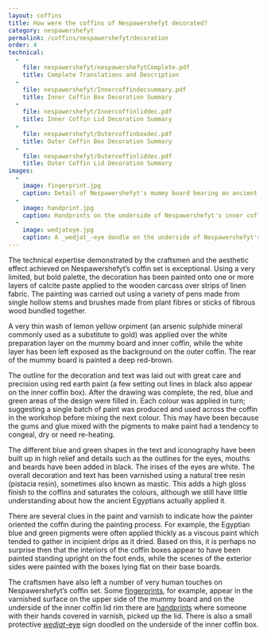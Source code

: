 ```yaml
---
layout: coffins
title: How were the coffins of Nespawershefyt decorated?
category: nespawershefyt
permalink: /coffins/nespawershefyt/decoration
order: 4
technical:
  -
    file: nespawershefyt/nespawershefytComplete.pdf
    title: Complete Translations and Description
  -
    file: nespawershefyt/Innercoffindecsummary.pdf
    title: Inner Coffin Box Decoration Summary
  -
    file: nespawershefyt/Innercoffinliddec.pdf
    title: Inner Coffin Lid Decoration Summary
  -
    file: nespawershefyt/Outercoffinboxdec.pdf
    title: Outer Coffin Box Decoration Summary
  -
    file: nespawershefyt/Outercoffinliddec.pdf
    title: Outer Coffin Lid Decoration Summary
images:
  -
    image: fingerprint.jpg
    caption: Detail of Nespawershefyt's mummy board bearing an ancient fingerprint. 
  -
    image: handprint.jpg
    caption: Handprints on the underside of Nespawershefyt's inner coffin lid where someone with their hands covered in varnish picked up the lid.
  -
    image: wedjateye.jpg
    caption: A _wedjat_-eye doodle on the underside of Nespawershefyt's inner coffin box.
---
```



The technical expertise demonstrated by the craftsmen and the aesthetic effect achieved
on Nespawershefyt’s coffin set is exceptional. Using a very limited, but bold palette,
the decoration has been painted onto one or more layers of calcite paste applied to the
wooden carcass over strips of linen fabric. The painting was carried out using a variety
of pens made from single hollow stems and brushes made from plant fibres or sticks of
fibrous wood bundled together.

A very thin wash of lemon yellow orpiment (an arsenic sulphide mineral commonly used as a
substitute to gold) was applied over the white preparation layer on the mummy board and
inner coffin, while the white layer has been left exposed as the background on the outer
coffin. The rear of the mummy board is painted a deep red-brown.

The outline for the decoration and text was laid out with great care and precision using
 red earth paint (a few setting out lines in black also appear on the inner coffin box).
 After the drawing was complete, the red, blue and green areas of the design were filled
 in. Each colour was applied in turn; suggesting a single batch of paint was produced and
  used across the coffin in the workshop before mixing the next colour. This may have
  been because the gums and glue mixed with the pigments to make paint had a tendency
  to congeal, dry or need re-heating.

The different blue and green shapes in the text and iconography have been built up in high
 relief and details such as the outlines for the eyes, mouths and beards have been added
  in black. The irises of the eyes are white. The overall decoration and text has been varnished using a natural tree resin (pistacia resin), sometimes also known as mastic. This adds a high gloss finish to the coffins and saturates the colours, although we still have little understanding about how the ancient Egyptians actually applied it.

There are several clues in the paint and varnish to indicate how the painter oriented the coffin during the painting process. For example, the Egyptian blue and green pigments were often applied thickly as a viscous paint which tended to gather in incipient drips as it dried. Based on this, it is perhaps no surprise then that the interiors of the coffin boxes appear to have been painted standing upright on the foot ends, while the scenes of the exterior sides were painted with the boxes lying flat on their base boards.

The craftsmen have also left a number of very human touches on Nespawershefyt’s coffin set. Some [fingerprints](images/nespawershefyt/fingerprint.jpg), for example, appear in the varnished surface on the upper side of the mummy board and on the underside of the inner coffin lid rim there are [handprints](images/nespawershefyt/handprint.jpg) where someone with their hands covered in varnish, picked up the lid. There is also a small protective [_wedjat_-eye](images/nespawershefyt/wedjateye.jpg) sign doodled on the underside of the inner coffin box.
